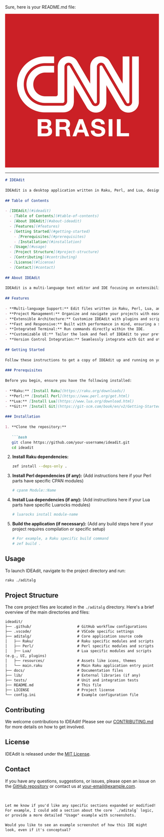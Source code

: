 Sure, here is your README.md file:

![IDEAdit](./matrix/cec/image/logon.jpg)
______



```markdown
# IDEAdit

IDEAdit is a desktop application written in Raku, Perl, and Lua, designed for efficient text editing and project management. This README provides an overview of the project, its features, and how to get started.

## Table of Contents

- [IDEAdit](#ideadit)
  - [Table of Contents](#table-of-contents)
  - [About IDEAdit](#about-ideadit)
  - [Features](#features)
  - [Getting Started](#getting-started)
    - [Prerequisites](#prerequisites)
    - [Installation](#installation)
  - [Usage](#usage)
  - [Project Structure](#project-structure)
  - [Contributing](#contributing)
  - [License](#license)
  - [Contact](#contact)

## About IDEAdit

IDEAdit is a multi-language text editor and IDE focusing on extensibility and performance. It leverages the power of Raku for its core logic, Perl for system interactions, and Lua for scripting and UI customization. The project name "./aditalg" refers to the core algorithm or logic that drives the editing functionalities.

## Features

- **Multi-language Support:** Edit files written in Raku, Perl, Lua, and many other languages with syntax highlighting.
- **Project Management:** Organize and navigate your projects with ease.
- **Extensible Architecture:** Customize IDEAdit with plugins and scripts written in Raku, Perl, or Lua.
- **Fast and Responsive:** Built with performance in mind, ensuring a smooth editing experience.
- **Integrated Terminal:** Run commands directly within the IDE.
- **Customizable UI:** Tailor the look and feel of IDEAdit to your preferences.
- **Version Control Integration:** Seamlessly integrate with Git and other version control systems.

## Getting Started

Follow these instructions to get a copy of IDEAdit up and running on your local machine.

### Prerequisites

Before you begin, ensure you have the following installed:

- **Raku:** [Install Raku](https://raku.org/downloads/)
- **Perl:** [Install Perl](https://www.perl.org/get.html)
- **Lua:** [Install Lua](https://www.lua.org/download.html)
- **Git:** [Install Git](https://git-scm.com/book/en/v2/Getting-Started-Installing-Git)

### Installation

1. **Clone the repository:**

   ```bash
   git clone https://github.com/your-username/ideadit.git
   cd ideadit
   ```

2. **Install Raku dependencies:**

   ```bash
   zef install --deps-only .
   ```

3. **Install Perl dependencies (if any):**
   (Add instructions here if your Perl parts have specific CPAN modules)

   ```bash
   # cpanm Module::Name
   ```

4. **Install Lua dependencies (if any):**
   (Add instructions here if your Lua parts have specific Luarocks modules)

   ```bash
   # luarocks install module-name
   ```

5. **Build the application (if necessary):**
   (Add any build steps here if your project requires compilation or specific setup)

   ```bash
   # For example, a Raku specific build command
   # zef build .
   ```

## Usage

To launch IDEAdit, navigate to the project directory and run:

```bash
raku ./aditalg
```

## Project Structure

The core project files are located in the `./aditalg` directory. Here's a brief overview of the main directories and files:

```
ideadit/
├── .github/                     # GitHub workflow configurations
├── .vscode/                     # VSCode specific settings
├── aditalg/                     # Core application source code
│   ├── Raku/                    # Raku specific modules and scripts
│   ├── Perl/                    # Perl specific modules and scripts
│   ├── Lua/                     # Lua specific modules and scripts (e.g., UI, plugins)
│   ├── resources/               # Assets like icons, themes
│   └── main.raku                # Main Raku application entry point
├── docs/                        # Documentation files
├── lib/                         # External libraries (if any)
├── tests/                       # Unit and integration tests
├── README.md                    # This file
├── LICENSE                      # Project license
└── config.ini                   # Example configuration file
```

## Contributing

We welcome contributions to IDEAdit! Please see our [CONTRIBUTING.md](CONTRIBUTING.md) for more details on how to get involved.

## License

IDEAdit is released under the [MIT License](LICENSE).

## Contact

If you have any questions, suggestions, or issues, please open an issue on the [GitHub repository](https://github.com/your-username/ideadit/issues) or contact us at [your-email@example.com](mailto:your-email@example.com).
```


Let me know if you'd like any specific sections expanded or modified! For example, I could add a section about the core `./aditalg` logic, or provide a more detailed "Usage" example with screenshots. 

Would you like to see an example screenshot of how this IDE might look, even if it's conceptual? 

